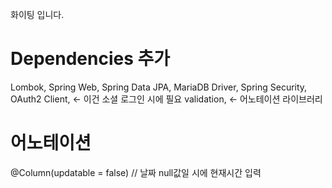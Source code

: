 화이팅
입니다.

# Dependencies 추가
Lombok,
Spring Web,
Spring Data JPA,
MariaDB Driver,
Spring Security,
OAuth2 Client, <- 이건 소셜 로그인 시에 필요
validation, <- 어노테이션 라이브러리

# 어노테이션
@Column(updatable = false) // 날짜 null값일 시에 현재시간 입력
